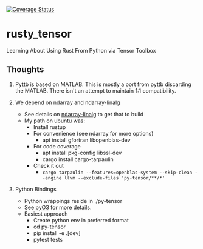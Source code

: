 [![Coverage Status](https://coveralls.io/repos/github/ntjohnson1/rusty_tensor/badge.svg?branch=main)](https://coveralls.io/github/ntjohnson1/rusty_tensor?branch=main)

# rusty_tensor
Learning About Using Rust From Python via Tensor Toolbox

## Thoughts

1. Pyttb is based on MATLAB.
This is mostly a port from pyttb discarding the MATLAB.
There isn't an attempt to maintain 1:1 compatibility.

1. We depend on ndarray and ndarray-linalg
    * See details on [ndarray-linalg](https://github.com/rust-ndarray/ndarray-linalg/blob/master/README.md) to get that to build
    * My path on ubuntu was:
        * Install rustup
        * For convenience (see ndarray for more options)
            * apt install gfortran libopenblas-dev
        * For code coverage
            * apt install pkg-config libssl-dev
            * cargo install cargo-tarpaulin
        * Check it out
            * `cargo tarpaulin --features=openblas-system --skip-clean --engine llvm --exclude-files 'py-tensor/**/*'`

1. Python Bindings
    * Python wrappings reside in ./py-tensor
    * See [pyO3](https://github.com/PyO3/pyo3) for more details.
    * Easiest approach
        * Create python env in preferred format
        * cd py-tensor
        * pip install -e .[dev]
        * pytest tests
